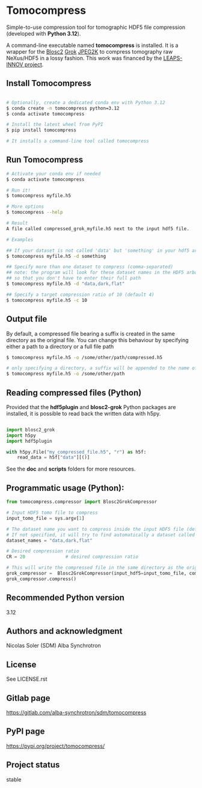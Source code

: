 # Tomocompress

Simple-to-use compression tool for tomographic HDF5 file compression (developed with __Python 3.12__).

A command-line executable named  **tomocompress** is installed. It is a wrapper for the [Blosc2](https://www.blosc.org/) [Grok](https://grokcompression.com/) [JPEG2K](https://jpeg.org/jpeg2000/) to compress tomography raw NeXus/HDF5 in a lossy fashion. This work was financed by the [LEAPS-INNOV project](https://www.leaps-innov.eu/).


## Install Tomocompress
```bash

# Optionally, create a dedicated conda env with Python 3.12
$ conda create -n tomocompress python=3.12
$ conda activate tomocompress

# Install the latest wheel from PyPI
$ pip install tomocompress

# It installs a command-line tool called tomocompress
```

## Run Tomocompress 

```bash
# Activate your conda env if needed
$ conda activate tomocompress

# Run it!
$ tomocompress myfile.h5

# More options
$ tomocompress --help

# Result
A file called compressed_grok_myfile.h5 next to the input hdf5 file.

# Examples

## If your dataset is not called 'data' but 'something' in your hdf5 arborescence
$ tomocompress myfile.h5 -d something

## Specify more than one dataset to compress (comma-separated)
## note: the program will look for these dataset names in the HDF5 arborescence
## so that you don't have to enter their full path
$ tomocompress myfile.h5 -d "data,dark,flat"

## Specify a target compression ratio of 10 (default 4)
$ tomocompress myfile.h5 -c 10
```
## Output file
By default, a compressed file bearing a suffix is created in the same directory as the original file.
You can change this behaviour by specifying either a path to a directory or a full file path 
```bash
$ tomocompress myfile.h5 -o /some/other/path/compressed.h5

# only specifying a directory, a suffix will be appended to the name of the original file
$ tomocompress myfile.h5 -o /some/other/path

```

## Reading compressed files (Python)
Provided that the **hdf5plugin** and **blosc2-grok** Python packages are installed,
it is possible to read back the written data with h5py.

```python

import blosc2_grok
import h5py
import hdf5plugin

with h5py.File("my_compressed_file.h5", "r") as h5f:
    read_data = h5f["data"][()]
```

See the __doc__ and __scripts__ folders for more resources.

## Programmatic usage (Python):

```python
from tomocompress.compressor import Blosc2GrokCompressor

# Input HDF5 tomo file to compress
input_tomo_file = sys.argv[1]

# The dataset name you want to compress inside the input HDF5 file (default:data)
# If not specified, it will try to find automatically a dataset called "data" in the file arborescence
dataset_names = "data,dark,flat"

# Desired compression ratio
CR = 20               # desired compression ratio

# This will write the compressed file in the same directory as the original one
grok_compressor =  Blosc2GrokCompressor(input_hdf5=input_tomo_file, compression_ratio=CR, dataset_names=dataset_names, output_file_path="/some/path")
grok_compressor.compress()

```
## Recommended Python version
3.12

## Authors and acknowledgment
Nicolas Soler (SDM) Alba Synchrotron

## License
See LICENSE.rst

## Gitlab page
https://gitlab.com/alba-synchrotron/sdm/tomocompress

## PyPI page
https://pypi.org/project/tomocompress/

## Project status
stable
